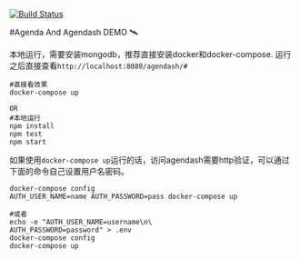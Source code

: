 [![Build Status](https://api.travis-ci.org/liuwill-projects/agenda-cron-demo.svg)](https://travis-ci.org/liuwill-projects/agenda-cron-demo)

#Agenda And Agendash DEMO 🛰

本地运行，需要安装mongodb，推荐直接安装docker和docker-compose.
运行之后直接查看`http://localhost:8080/agendash/#`

```shell
#直接看效果
docker-compose up

OR
#本地运行
npm install
npm test
npm start
```

如果使用`docker-compose up`运行的话，访问agendash需要http验证，可以通过下面的命令自己设置用户名密码。

```shell
docker-compose config
AUTH_USER_NAME=name AUTH_PASSWORD=pass docker-compose up

#或者
echo -e "AUTH_USER_NAME=username\n\
AUTH_PASSWORD=password" > .env
docker-compose config
docker-compose up
```